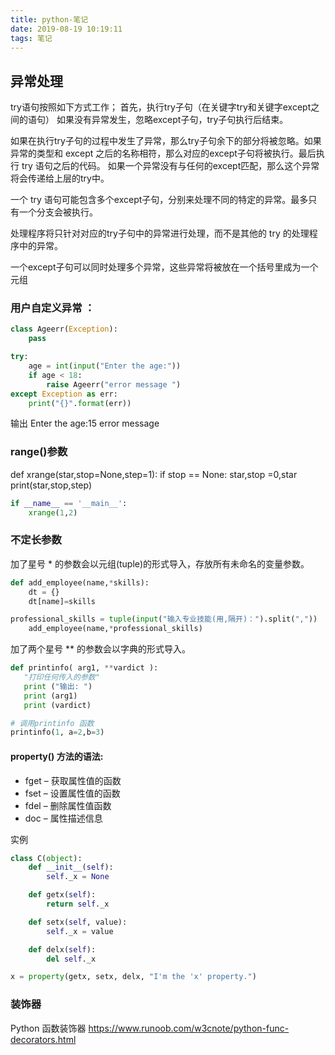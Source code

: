 ```yaml
---
title: python-笔记
date: 2019-08-19 10:19:11
tags: 笔记
---
```


## 异常处理
try语句按照如下方式工作；
首先，执行try子句（在关键字try和关键字except之间的语句）
如果没有异常发生，忽略except子句，try子句执行后结束。
<!-- more -->
如果在执行try子句的过程中发生了异常，那么try子句余下的部分将被忽略。如果异常的类型和 except 之后的名称相符，那么对应的except子句将被执行。最后执行 try 语句之后的代码。
如果一个异常没有与任何的except匹配，那么这个异常将会传递给上层的try中。

一个 try 语句可能包含多个except子句，分别来处理不同的特定的异常。最多只有一个分支会被执行。

处理程序将只针对对应的try子句中的异常进行处理，而不是其他的 try 的处理程序中的异常。

一个except子句可以同时处理多个异常，这些异常将被放在一个括号里成为一个元组
### 用户自定义异常 ：
~~~python
class Ageerr(Exception):
    pass

try:
    age = int(input("Enter the age:"))
    if age < 18:
        raise Ageerr("error message ")
except Exception as err:
    print("{}".format(err))
~~~
输出
Enter the age:15
error message
### range()参数
def xrange(star,stop=None,step=1):
if stop == None:
star,stop =0,star
print(star,stop,step)
~~~python
if __name__ == '__main__':
    xrange(1,2)
~~~
### 不定长参数
加了星号 * 的参数会以元组(tuple)的形式导入，存放所有未命名的变量参数。
~~~python
def add_employee(name,*skills):
    dt = {}
    dt[name]=skills

professional_skills = tuple(input("输入专业技能(用,隔开)：").split(","))
    add_employee(name,*professional_skills)
~~~
加了两个星号 ** 的参数会以字典的形式导入。
~~~python
def printinfo( arg1, **vardict ):
   "打印任何传入的参数"
   print ("输出: ")
   print (arg1)
   print (vardict)

# 调用printinfo 函数
printinfo(1, a=2,b=3)
~~~
#### property() 方法的语法:
- fget – 获取属性值的函数
- fset – 设置属性值的函数
- fdel – 删除属性值函数
- doc – 属性描述信息

实例
~~~python
class C(object):
    def __init__(self):
        self._x = None

    def getx(self):
        return self._x

    def setx(self, value):
        self._x = value

    def delx(self):
        del self._x

x = property(getx, setx, delx, "I'm the 'x' property.")
~~~
### 装饰器
Python 函数装饰器
<https://www.runoob.com/w3cnote/python-func-decorators.html>



